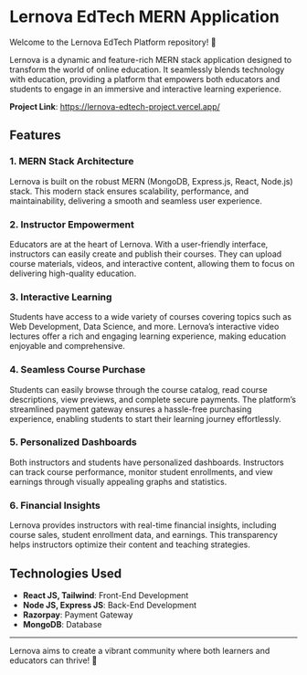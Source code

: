 # Lernova EdTech MERN Application

Welcome to the Lernova EdTech Platform repository! 🚀

Lernova is a dynamic and feature-rich MERN stack application designed to transform the world of online education. It seamlessly blends technology with education, providing a platform that empowers both educators and students to engage in an immersive and interactive learning experience.

**Project Link**: https://lernova-edtech-project.vercel.app/

## Features

### 1. MERN Stack Architecture
Lernova is built on the robust MERN (MongoDB, Express.js, React, Node.js) stack. This modern stack ensures scalability, performance, and maintainability, delivering a smooth and seamless user experience.

### 2. Instructor Empowerment
Educators are at the heart of Lernova. With a user-friendly interface, instructors can easily create and publish their courses. They can upload course materials, videos, and interactive content, allowing them to focus on delivering high-quality education.

### 3. Interactive Learning
Students have access to a wide variety of courses covering topics such as Web Development, Data Science, and more. Lernova’s interactive video lectures offer a rich and engaging learning experience, making education enjoyable and comprehensive.

### 4. Seamless Course Purchase
Students can easily browse through the course catalog, read course descriptions, view previews, and complete secure payments. The platform’s streamlined payment gateway ensures a hassle-free purchasing experience, enabling students to start their learning journey effortlessly.

### 5. Personalized Dashboards
Both instructors and students have personalized dashboards. Instructors can track course performance, monitor student enrollments, and view earnings through visually appealing graphs and statistics.

### 6. Financial Insights
Lernova provides instructors with real-time financial insights, including course sales, student enrollment data, and earnings. This transparency helps instructors optimize their content and teaching strategies.

## Technologies Used

- **React JS, Tailwind**: Front-End Development
- **Node JS, Express JS**: Back-End Development
- **Razorpay**: Payment Gateway
- **MongoDB**: Database

---

Lernova aims to create a vibrant community where both learners and educators can thrive! 🌟
